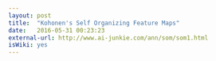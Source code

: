 ```yaml
---
layout: post
title:  "Kohonen's Self Organizing Feature Maps"
date:   2016-05-31 00:23:23
external-url: http://www.ai-junkie.com/ann/som/som1.html
isWiki: yes
---
```

